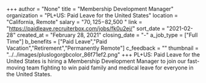 +++
author = "None"
title = "Membership Development Manager"
organization = "PL+US: Paid Leave for the United States"
location = "California, Remote"
salary = "$70,125-$82,500 "
link = "https://paidleave.recruiterbox.com/jobs/fk0u2ej/"
sort_date = "2021-02-28"
created_at = "February 28, 2021"
closing_date = "-"
a_job_type = ["Full Time"]
b_benefits = ["Paid Leave","Paid Vacation","Retirement","Permanently Remote"]
c_feedback = ""
thumbnail = "../../images/pluslogorgbcolor_86f71ef2.png"
+++
PL+US: Paid Leave for the United States is hiring a Membership Development Manager to join our fast-moving team fighting to win paid family and medical leave for everyone in the United States.